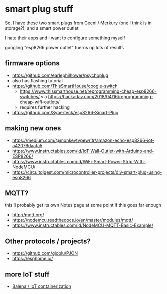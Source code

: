 # smart plug stuff

So, I have these two smart plugs from Geeni / Merkury (one I think is in storage?), and a smart power outlet

I hate their apps and I want to configure something myself

googling "esp8266 power outlet" tuerns up lots of results

## firmware options

- https://github.com/earlephilhower/psychoplug
 - also has flashing tutorial
- https://github.com/ThisSmartHouse/coogle-switch
  - https://www.thissmarthouse.net/reprogramming-cheap-esp8266-switches/ via https://hackaday.com/2018/04/16/reprogramming-cheap-wifi-outlets/
  - requires further hacking
- https://github.com/Syberteck/esp8266-Smart-Plug

## making new ones

- https://medium.com/@monkeytypewritr/amazon-echo-esp8266-iot-a42076daafa5
- https://www.instructables.com/id/IoT-Wall-Outlet-with-Arduino-and-ESP8266/
- https://www.instructables.com/id/WiFi-Smart-Power-Strip-With-NodeMCU/
- https://circuitdigest.com/microcontroller-projects/diy-smart-plug-using-esp8266

## MQTT?

this'll probably get its own Notes page at some point if this goes far enough

- http://mqtt.org/
- https://nodemcu.readthedocs.io/en/master/modules/mqtt/
- https://www.instructables.com/id/NodeMCU-MQTT-Basic-Example/

## Other protocols / projects?

- https://github.com/gioblu/PJON
- https://esphome.io/

## more IoT stuff

- [Balena / IoT containerization](2d27ffc1-8ed1-4623-9c41-10b2608637d8.md)
